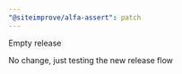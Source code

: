 ```yaml
---
"@siteimprove/alfa-assert": patch
---
```


Empty release

No change, just testing the new release flow

